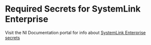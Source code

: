 # Required Secrets for SystemLink Enterprise

Visit the NI Documentation portal for info about [SystemLink Enterprise secrets](https://www.ni.com/docs/en-US/bundle/systemlink-enterprise/page/config-systemlink-enterprise.html#GUID-266C7E70-0DBE-4577-A6B3-4E1FC5926989__GUID-8B60105C-6129-4236-8FA3-E554F02434F7)
